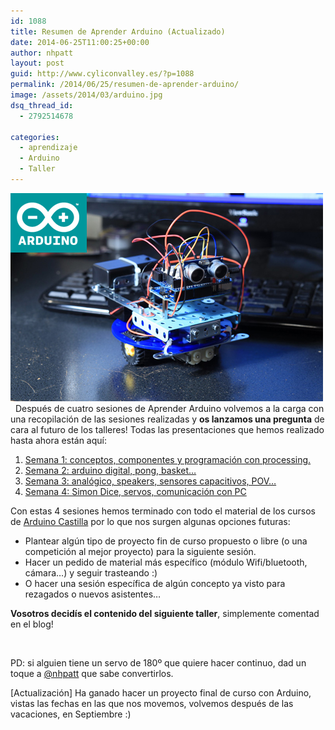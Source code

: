 ```yaml
---
id: 1088
title: Resumen de Aprender Arduino (Actualizado)
date: 2014-06-25T11:00:25+00:00
author: nhpatt
layout: post
guid: http://www.cyliconvalley.es/?p=1088
permalink: /2014/06/25/resumen-de-aprender-arduino/
image: /assets/2014/03/arduino.jpg
dsq_thread_id:
  - 2792514678

categories:
  - aprendizaje
  - Arduino
  - Taller
---
```

[<img class="size-full wp-image-863 aligncenter" title="arduino" src="/assets/2014/03/arduino.jpg" alt="" width="500" height="333" />](/assets/2014/03/arduino.jpg)   Después de cuatro sesiones de Aprender Arduino volvemos a la carga con una recopilación de las sesiones realizadas y **os lanzamos una pregunta** de cara al futuro de los talleres! Todas las presentaciones que hemos realizado hasta ahora están aquí:

  1. [Semana 1: conceptos, componentes y programación con processing.](http://www.slideshare.net/loaisa/taller-arduino-i-cylicon-valley)
  2. [Semana 2: arduino digital, pong, basket&#8230;](http://www.slideshare.net/roberto.sanval/taller-de-arduino-en-cylicon-valley-semana-2)
  3. [Semana 3: analógico, speakers, sensores capacitivos, POV&#8230;](http://www.slideshare.net/nhpatt/arduino-tercera-sesin)
  4. [Semana 4: Simon Dice, servos, comunicación con PC](http://www.slideshare.net/nhpatt/arduino-cuarta-sesin)

<div>
  Con estas 4 sesiones hemos terminado con todo el material de los cursos de <a href="http://castilla.verkstad.cc/es/pagina-principal/">Arduino Castilla</a> por lo que nos surgen algunas opciones futuras:
</div>

  * Plantear algún tipo de proyecto fin de curso propuesto o libre (o una competición al mejor proyecto) para la siguiente sesión.
  * Hacer un pedido de material más específico (módulo Wifi/bluetooth, cámara&#8230;) y seguir trasteando :)
  * O hacer una sesión específica de algún concepto ya visto para rezagados o nuevos asistentes&#8230;

<div>
  <strong>Vosotros decidís el contenido del siguiente taller</strong>, simplemente comentad en el blog!
</div>

&nbsp;

<div>
  PD: si alguien tiene un servo de 180º que quiere hacer continuo, dad un toque a <a href="http://twitter.com/nhpatt">@nhpatt</a> que sabe convertirlos.
</div>

[Actualización] Ha ganado hacer un proyecto final de curso con Arduino, vistas las fechas en las que nos movemos, volvemos después de las vacaciones, en Septiembre :)